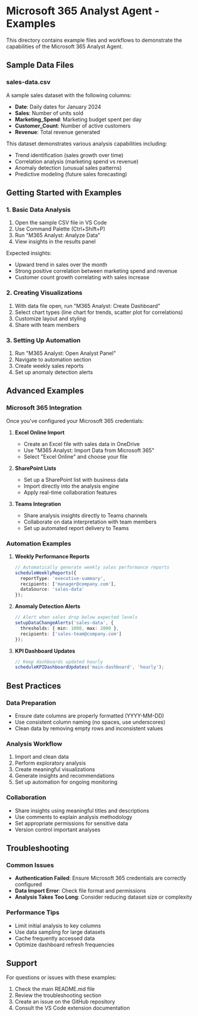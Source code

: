 # Microsoft 365 Analyst Agent - Examples

This directory contains example files and workflows to demonstrate the capabilities of the Microsoft 365 Analyst Agent.

## Sample Data Files

### sales-data.csv
A sample sales dataset with the following columns:
- **Date**: Daily dates for January 2024
- **Sales**: Number of units sold
- **Marketing_Spend**: Marketing budget spent per day
- **Customer_Count**: Number of active customers
- **Revenue**: Total revenue generated

This dataset demonstrates various analysis capabilities including:
- Trend identification (sales growth over time)
- Correlation analysis (marketing spend vs revenue)
- Anomaly detection (unusual sales patterns)
- Predictive modeling (future sales forecasting)

## Getting Started with Examples

### 1. Basic Data Analysis
1. Open the sample CSV file in VS Code
2. Use Command Palette (Ctrl+Shift+P)
3. Run "M365 Analyst: Analyze Data"
4. View insights in the results panel

Expected insights:
- Upward trend in sales over the month
- Strong positive correlation between marketing spend and revenue
- Customer count growth correlating with sales increase

### 2. Creating Visualizations
1. With data file open, run "M365 Analyst: Create Dashboard"
2. Select chart types (line chart for trends, scatter plot for correlations)
3. Customize layout and styling
4. Share with team members

### 3. Setting Up Automation
1. Run "M365 Analyst: Open Analyst Panel"
2. Navigate to automation section
3. Create weekly sales reports
4. Set up anomaly detection alerts

## Advanced Examples

### Microsoft 365 Integration
Once you've configured your Microsoft 365 credentials:

1. **Excel Online Import**
   - Create an Excel file with sales data in OneDrive
   - Use "M365 Analyst: Import Data from Microsoft 365"
   - Select "Excel Online" and choose your file

2. **SharePoint Lists**
   - Set up a SharePoint list with business data
   - Import directly into the analysis engine
   - Apply real-time collaboration features

3. **Teams Integration**
   - Share analysis insights directly to Teams channels
   - Collaborate on data interpretation with team members
   - Set up automated report delivery to Teams

### Automation Examples

1. **Weekly Performance Reports**
   ```typescript
   // Automatically generate weekly sales performance reports
   scheduleWeeklyReports({
     reportType: 'executive-summary',
     recipients: ['manager@company.com'],
     dataSource: 'sales-data'
   });
   ```

2. **Anomaly Detection Alerts**
   ```typescript
   // Alert when sales drop below expected levels
   setupDataChangeAlerts('sales-data', {
     thresholds: { min: 1000, max: 2000 },
     recipients: ['sales-team@company.com']
   });
   ```

3. **KPI Dashboard Updates**
   ```typescript
   // Keep dashboards updated hourly
   scheduleKPIDashboardUpdates('main-dashboard', 'hourly');
   ```

## Best Practices

### Data Preparation
- Ensure date columns are properly formatted (YYYY-MM-DD)
- Use consistent column naming (no spaces, use underscores)
- Clean data by removing empty rows and inconsistent values

### Analysis Workflow
1. Import and clean data
2. Perform exploratory analysis
3. Create meaningful visualizations
4. Generate insights and recommendations
5. Set up automation for ongoing monitoring

### Collaboration
- Share insights using meaningful titles and descriptions
- Use comments to explain analysis methodology
- Set appropriate permissions for sensitive data
- Version control important analyses

## Troubleshooting

### Common Issues
- **Authentication Failed**: Ensure Microsoft 365 credentials are correctly configured
- **Data Import Error**: Check file format and permissions
- **Analysis Takes Too Long**: Consider reducing dataset size or complexity

### Performance Tips
- Limit initial analysis to key columns
- Use data sampling for large datasets
- Cache frequently accessed data
- Optimize dashboard refresh frequencies

## Support

For questions or issues with these examples:
1. Check the main README.md file
2. Review the troubleshooting section
3. Create an issue on the GitHub repository
4. Consult the VS Code extension documentation